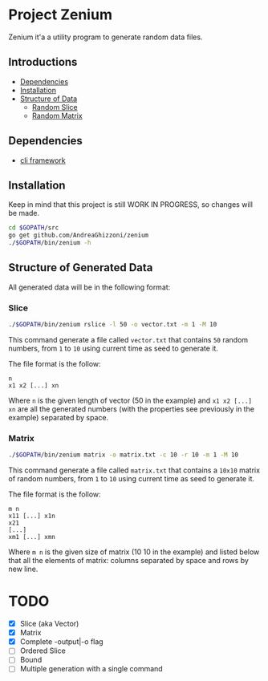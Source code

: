 # Project Zenium
Zenium it'a a utility program to generate random data files.

## Introductions
* [Dependencies](#dependencies)
* [Installation](#installation)
* [Structure of Data](#structure-of-generated-data)
    - [Random Slice](#slice)
    - [Random Matrix](#matrix)
    
## Dependencies
 - [cli framework](https://github.com/urfave/cli)

## Installation
Keep in mind that this project is still WORK IN PROGRESS, so changes will be
made.
```bash
cd $GOPATH/src
go get github.com/AndreaGhizzoni/zenium
./$GOPATH/bin/zenium -h
```

## Structure of Generated Data
All generated data will be in the following format:

### Slice
```bash
./$GOPATH/bin/zenium rslice -l 50 -o vector.txt -m 1 -M 10
```
This command generate a file called `vector.txt` that contains `50` random 
numbers, from `1` to `10` using current time as seed to generate it.

The file format is the follow:
```
n
x1 x2 [...] xn
```
Where `n` is the given length of vector (50 in the example) and `x1 x2 [...] xn`
are all the generated numbers (with the properties see previously in the 
example) separated by space.


### Matrix
```bash
./$GOPATH/bin/zenium matrix -o matrix.txt -c 10 -r 10 -m 1 -M 10
```
This command generate a file called `matrix.txt` that contains a `10x10` matrix
of random numbers, from `1` to `10` using current time as seed to generate it.

The file format is the follow:
```
m n
x11 [...] x1n
x21
[...]
xm1 [...] xmn
```
Where `m n` is the given size of matrix (10 10 in the example) and listed below
that all the elements of matrix: columns separated by space and rows by new line.

# TODO
- [x] Slice (aka Vector)
- [x] Matrix
- [x] Complete -output|-o flag
- [ ] Ordered Slice
- [ ] Bound
- [ ] Multiple generation with a single command